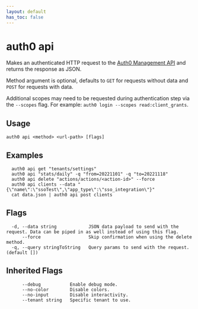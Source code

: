 ```yaml
---
layout: default
has_toc: false
---
```

# auth0 api

Makes an authenticated HTTP request to the [Auth0 Management API](https://auth0.com/docs/api/management/v2) and returns the response as JSON.

Method argument is optional, defaults to `GET` for requests without data and `POST` for requests with data.

Additional scopes may need to be requested during authentication step via the `--scopes` flag. For example: `auth0 login --scopes read:client_grants`.

## Usage
```
auth0 api <method> <url-path> [flags]
```

## Examples

```
  auth0 api get "tenants/settings"
  auth0 api "stats/daily" -q "from=20221101" -q "to=20221118"
  auth0 api delete "actions/actions/<action-id>" --force
  auth0 api clients --data "{\"name\":\"ssoTest\",\"app_type\":\"sso_integration\"}"
  cat data.json | auth0 api post clients
```


## Flags

```
  -d, --data string            JSON data payload to send with the request. Data can be piped in as well instead of using this flag.
      --force                  Skip confirmation when using the delete method.
  -q, --query stringToString   Query params to send with the request. (default [])
```


## Inherited Flags

```
      --debug           Enable debug mode.
      --no-color        Disable colors.
      --no-input        Disable interactivity.
      --tenant string   Specific tenant to use.
```


